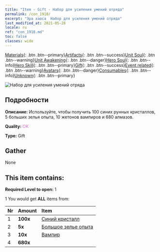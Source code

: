 ```yaml
---
title: "Item - Gift - Набор для усиления умений отряда"
permalink: /con_1918/
excerpt: "Эра хаоса  Набор для усиления умений отряда"
last_modified_at: 2021-05-28
locale: ru
ref: "con_1918.md"
toc: false
classes: wide
---
```

 [Materials](/ItemsRU/){: .btn .btn--primary}[Artifacts](/ItemsRU/Artifacts/){: .btn .btn--success}[Unit Soul](/ItemsRU/UnitSoul/){: .btn .btn--warning}[Unit Awakening](/ItemsRU/UnitAwakening/){: .btn .btn--danger}[Hero Soul](/ItemsRU/HeroSoul/){: .btn .btn--info}[Hero Skill](/ItemsRU/HeroSkill/){: .btn .btn--primary}[Gift](/ItemsRU/Gift/){: .btn .btn--success}[Event related](/ItemsRU/Events/){: .btn .btn--warning}[Avatars](/ItemsRU/Avatars/){: .btn .btn--danger}[Consumables](/ItemsRU/Consumables/){: .btn .btn--info}[Unknown](/ItemsRU/Unknown/){: .btn .btn--primary}

 ![Набор для усиления умений отряда](/images/t/i_907541.png)

## Подробности
 **Описание:** Используйте, чтобы получить 100 синих рунных кристаллов, 5 больших зелья опыта, 10 жетонов вампиров и 680 алмазов.

 **Quality:** <span style="color: #DA70D6">OK</span>

 **Type:** Gift

## Gather

  None

## This item contains:

 **Required Level to open:** 1

 1 You would get **ALL** items  from:

  | Nr | Amount |     Item    |
  |:---|:-------|:------------|
  | 1 |  **100x** | [Синий кристалл](/ItemsRU/con_716/) |  | 
  | 2 |  **5x** | [Большое зелье опыта](/ItemsRU/con_702/) |  | 
  | 3 |  **10x** | [Вампир](/ItemsRU/unt_211/) |  | 
  | 4 |  **680x** | <i class="fas fa-gem"/> |  | 
